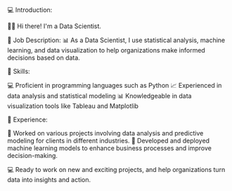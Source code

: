 <!--
**vumichien/vumichien** is a ✨ _special_ ✨ repository because its `README.md` (this file) appears on your GitHub profile.

Here are some ideas to get you started:

- 🔭 I’m currently working on ...
- 🌱 I’m currently learning ...
- 👯 I’m looking to collaborate on ...
- 🤔 I’m looking for help with ...
- 💬 Ask me about ...
- 📫 How to reach me: ...
- 😄 Pronouns: ...
- ⚡ Fun fact: ...

[![GitHub stats](https://github-readme-stats.vercel.app/api?username=vumichien&show_icons=true&theme=highcontrast)](https://github.com/vumichien/github-readme-stats)
[![Top Langs](https://github-readme-stats.vercel.app/api/top-langs/?username=vumichien&layout=compact)](https://github.com/vumichien/github-readme-stats)
 <img alt="Top Langs" height="230px" src="https://github-readme-stats.vercel.app/api/top-langs/?username=vumichien&theme=highcontrast&show_icons=true&count_private=true&include_all_commits=true" />
-->
💻 Introduction:

🙋‍♀️ Hi there! I'm a Data Scientist.

🧠 Job Description:
📊 As a Data Scientist, I use statistical analysis, machine learning, and data visualization to help organizations make informed decisions based on data.

🔎 Skills:

💻 Proficient in programming languages such as Python
📈 Experienced in data analysis and statistical modeling
📊 Knowledgeable in data visualization tools like Tableau and Matplotlib

💼 Experience:

💼 Worked on various projects involving data analysis and predictive modeling for clients in different industries.
💼 Developed and deployed machine learning models to enhance business processes and improve decision-making.

💻 Ready to work on new and exciting projects, and help organizations turn data into insights and action.
